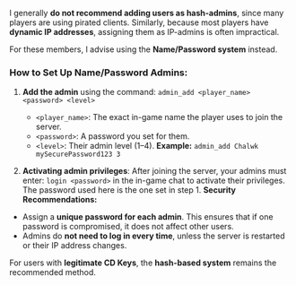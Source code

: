 I generally **do not recommend adding users as hash-admins**, since many players are using pirated clients. Similarly, because most players have **dynamic IP addresses**, assigning them as IP-admins is often impractical.

For these members, I advise using the **Name/Password system** instead.

### How to Set Up Name/Password Admins:

1. **Add the admin** using the command:
   `admin_add <player_name> <password> <level>`

    * `<player_name>`: The exact in-game name the player uses to join the server.
    * `<password>`: A password you set for them.
    * `<level>`: Their admin level (1–4).
      **Example:**
      `admin_add Chalwk mySecurePassword123 3`
2. **Activating admin privileges**:
   After joining the server, your admins must enter:
   `login <password>`
   in the in-game chat to activate their privileges. The password used here is the one set in step 1.
   **Security Recommendations:**
* Assign a **unique password for each admin**. This ensures that if one password is compromised, it does not affect other users.
* Admins do **not need to log in every time**, unless the server is restarted or their IP address changes.

For users with **legitimate CD Keys**, the **hash-based system** remains the recommended method.